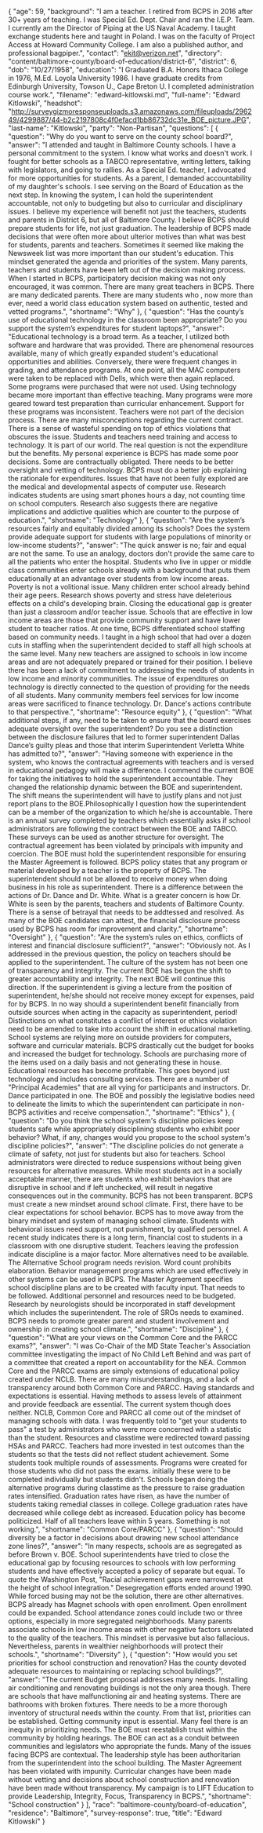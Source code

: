 {
  "age": 59,
  "background": "I am a teacher. I retired from BCPS in 2016 after 30+ years of teaching. I was Special Ed. Dept. Chair and ran the I.E.P. Team. I currently am the Director of Piping at the US Naval Academy. I taught exchange students here and taught in Poland. I was on the faculty of Project Access at Howard Community College. I am also a published author, and professional bagpiper.",
  "contact": "ekit@verizon.net",
  "directory": "content/baltimore-county/board-of-education/district-6",
  "district": 6,
  "dob": "10/27/1958",
  "education": "I Graduated B.A. Honors Ithaca College in 1976, M.Ed. Loyola University 1986. I have graduate credits from Edinburgh University, Towson U., Cape Breton U. I completed administration course work.",
  "filename": "edward-kitlowski.md",
  "full-name": "Edward Kitlowski",
  "headshot": "http://surveygizmoresponseuploads.s3.amazonaws.com/fileuploads/296249/4299887/44-b2c2197808c4f0efacd1bb86732dc31e_BOE_picture.JPG",
  "last-name": "Kitlowski",
  "party": "Non-Partisan",
  "questions": [
    {
      "question": "Why do you want to serve on the county school board?",
      "answer": "I attended and taught in Baltimore County schools. I have a personal commitment to the system. I know what works and doesn't work.  I fought for better schools as a TABCO representative, writing letters, talking with legislators, and going to rallies. As a Special Ed. teacher, I advocated for more opportunities for students. As a parent, I demanded accountability of my daughter's schools. I see serving on the Board of Education as the next step. In knowing the system, I can hold the superintendent accountable, not only to budgeting but also to curricular and disciplinary issues. I believe my experience will benefit not just the teachers, students and parents in District 6, but all of Baltimore County.   I believe BCPS should prepare students for life, not just graduation. The leadership of BCPS made decisions that were often more about ulterior motives  than what was best for students, parents and teachers. Sometimes it seemed like making the Newsweek list was more important than our student's education. This mindset generated the agenda and priorities of the system. Many parents, teachers and students have been left out of the decision making process.  When I started in BCPS, participatory decision making was not only encouraged, it was common.   There are many great teachers in BCPS. There are many dedicated parents. There are many students who , now more than ever, need a world class education system based on authentic, tested and vetted programs.",
      "shortname": "Why"
    },
    {
      "question": "Has the county’s use of educational technology in the classroom been appropriate? Do you support the system’s expenditures for student laptops?",
      "answer": "Educational technology is a broad term. As a teacher, I utilized both software and hardware that was provided. There are phenomenal resources available, many of which greatly expanded student's educational  opportunities and abilities. Conversely, there were frequent changes in grading, and attendance programs. At one point, all the MAC computers were taken to be replaced with Dells, which were then again replaced.  Some programs were purchased that were not used.  Using technology became more important than effective teaching. Many programs were more geared toward test preparation than curricular enhancement. Support for these programs was inconsistent.  Teachers were not part of the decision process.  There are many misconceptions regarding the current contract. There is a sense of wasteful spending on top of ethics violations that obscures the issue. Students and teachers need training and access to technology. It is part of our world. The real question is not the expenditure but the benefits. My personal experience is BCPS has made some poor decisions. Some are contractually obligated. There needs to be better oversight and vetting of technology. BCPS must do a better job explaining the rationale for expenditures.  Issues that have not been fully explored are the medical and developmental aspects of computer use.  Research indicates students are using smart phones hours a day, not counting time on school computers. Research also suggests there are negative implications and addictive qualities which are counter to the purpose of education.",
      "shortname": "Technology"
    },
    {
      "question": "Are the system’s resources fairly and equitably divided among its schools? Does the system provide adequate support for students with large populations of minority or low-income students?",
      "answer": "The quick answer is no; fair and equal are not the same.  To use an analogy, doctors don't provide the same care to all the patients who enter the hospital. Students who live in upper or middle class communities enter schools already with a background that puts them educationally at an advantage over students from low income areas. Poverty is not a volitional issue. Many children enter school already behind their age peers. Research shows poverty and stress have deleterious effects on a child's developing brain. Closing the educational gap is greater than just a classroom and/or teacher issue. Schools that are effective in low income areas are those that provide community support and have lower student to teacher ratios.  At one time, BCPS differentiated school staffing based on community needs. I taught in a high school that had over a dozen cuts in staffing when the superintendent decided to staff all high schools at the same level. Many new teachers are assigned to schools in low income areas and are not adequately prepared or trained for their position.  I believe there has been a lack of commitment to addressing the needs of students in low income and minority communities.  The issue of expenditures on technology is directly connected to the question of providing for the needs of all students. Many community members feel services for low income areas were sacrificed to finance technology. Dr. Dance's actions contribute to that perspective.",
      "shortname": "Resource equity"
    },
    {
      "question": "What additional steps, if any, need to be taken to ensure that the board exercises adequate oversight over the superintendent? Do you see a distinction between the disclosure failures that led to former superintendent Dallas Dance’s guilty pleas and those that interim Superintendent Verletta White has admitted to?",
      "answer": "Having someone with experience in the system, who knows the contractual agreements with teachers and is versed in educational pedagogy will make a difference. I commend the current BOE for taking the initiatives to hold the superintendent accountable. They changed the relationship dynamic between the BOE and superintendent.  The shift means the superintendent will have to justify plans and not just report plans to the BOE.Philosophically I question how the superintendent can be a member of the organization to which he/she is accountable.  There is an annual survey completed by teachers which essentially asks if school administrators are following the contract between the BOE and TABCO. These surveys can be used as another structure for oversight. The contractual agreement has been violated by principals with impunity and coercion. The BOE must hold the superintendent responsible for ensuring the Master Agreement is followed. BCPS policy states that any program or material developed by a teacher is the property of BCPS. The superintendent should not be allowed to receive money when doing business in his role as superintendent.  There is a difference between the actions of Dr. Dance and Dr. White. What is a greater concern is how Dr. White is seen by the parents, teachers and students of Baltimore County. There is a sense of betrayal that needs to be addtessed and resolved. As many of the BOE candidates can attest, the financial disclosure process used by BCPS has room for improvement and clarity.",
      "shortname": "Oversight"
    },
    {
      "question": "Are the system’s rules on ethics, conflicts of interest and financial disclosure sufficient?",
      "answer": "Obviously not.  As I addressed in the previous question, the policy on teachers should be applied to the superintendent.  The culture of the system has not been one of transparency and integrity. The current BOE has begun the shift to greater accountability and integrity. The next BOE will continue this direction. If the superintendent is giving a lecture from the position of superintendent, he/she should not receive money except for expenses, paid for by BCPS. In no way should a superintendent benefit financially from outside sources when acting in the capacity as superintendent, period!    Distinctions on what constitutes a conflict of interest or ethics violation need to be amended to take into account the shift in educational marketing. School systems are relying more on outside providers for computers, software and curricular materials. BCPS drastically cut the budget for books and increased the budget for technology. Schools are purchasing more of the items used on a daily basis and not generating these in house.  Educational resources has become profitable. This goes beyond just technology and includes consulting services. There are a number of \"Principal Academies\" that are all vying for participants and instructors. Dr. Dance participated in one. The BOE and possibly the legislative bodies need to delineate the limits to which the superintendent can participate in non-BCPS activities and receive compensation.",
      "shortname": "Ethics"
    },
    {
      "question": "Do you think the school system's discipline policies keep students safe while appropriately disciplining students who exhibit poor behavior? What, if any, changes would you propose to the school system's discipline policies?",
      "answer": "The discipline policies do not generate a climate of safety, not just for students but also for teachers. School administrators were directed to reduce suspensions without being given resources for alternative measures.  While most students act in a socially acceptable manner, there are students who exhibit behaviors that are disruptive in school and if left unchecked, will result in negative consequences out in the community. BCPS has not been transparent.  BCPS must create a new mindset around school climate. First, there have to be  clear expectations for school behavior. BCPS has to move away from the binary mindset and system of managing school climate. Students with behavioral issues need support, not punishment, by qualified personnel.  A recent study indicates there is a long term, financial cost to students in a classroom with one disruptive student.  Teachers leaving the profession indicate discipline is a major factor.   More alternatives need to be available. The Alternative School program needs revision. Word count prohibits elaboration. Behavior management programs which are used effectively in other systems can be used in BCPS.  The Master Agreement specifies school discipline plans are to be created with faculty input. That needs to be followed. Additional personnel and resources need to be budgeted.  Research by neurologists should be incorporated in staff development which includes the superintendent. The role of SROs needs to examined.  BCPS needs to promote greater parent and student involvement and ownership in creating school climate.",
      "shortname": "Discipline"
    },
    {
      "question": "What are your views on the Common Core and the PARCC exams?",
      "answer": "I was Co-Chair of the MD State Teacher's Association committee investigating the impact of No Child Left Behind and was part of a committee that created a report on accountability for the NEA.  Common Core and the PARCC exams are simply extensions of educational policy created under NCLB. There are many misunderstandings, and a lack of transparency around both Common Core and PARCC.  Having standards and expectations is essential. Having methods to assess levels of attainment and provide feedback are essential. The current system though does neither. NCLB, Common Core and PARCC all come out of the mindset of managing schools with data.  I was frequently told to \"get your students to pass\" a test by administrators who were more concerned with a statistic than the student. Resources and classtime were redirected toward passing HSAs and PARCC. Teachers had more invested in test outcomes than the students so that the tests did not reflect student achievement. Some students took multiple rounds of assessments. Programs were created for those students who did not pass the exams. initially these were to be completed individually but students didn't. Schools began doing the alternative programs during classtime as the pressure to raise graduation rates intensified.  Graduation rates have risen, as have the number of students taking remedial classes in college. College graduation rates have decreased while college debt as increased. Education policy has become politicized. Half of all teachers leave within 5 years. Something is not working.",
      "shortname": "Common Core/PARCC"
    },
    {
      "question": "Should diversity be a factor in decisions about drawing new school attendance zone lines?",
      "answer": "In many respects, schools are as segregated as before Brown v. BOE.   School superintendents have tried to close the educational gap by focusing resources to schools with low performing students and  have effectively accepted a policy of separate but equal. To quote the Washington Post, \"Racial achievement gaps were narrowest at the height of school integration.\"  Desegregation efforts ended around 1990. While forced busing may not be the solution, there are other alternatives. BCPS already has Magnet schools with open enrollment. Open enrollment could be expanded. School attendance zones could include two or three options, especially in more segregated neighborhoods. Many parents associate schools in low income areas with other negative factors unrelated to the quality of the teachers. This mindset is pervasive but also fallacious. Nevertheless, parents in wealthier neighborhoods will protect their schools.",
      "shortname": "Diversity"
    },
    {
      "question": "How would you set priorities for school construction and renovation? Has the county devoted adequate resources to maintaining or replacing school buildings?",
      "answer": "The current Budget proposal addresses many needs. Installing air conditioning and renovating buildings is not the only area though. There are schools that have malfunctioning air and heating systems. There are bathrooms with broken fixtures. There needs to be a more thorough inventory of structural needs within the county. From that list, priorities can be established.    Getting community input is essential.  Many feel there is an inequity in prioritizing needs. The BOE must reestablish trust within the community by holding hearings. The BOE can act as a conduit between communities and legislators who appropriate the funds.   Many of the issues facing BCPS are contextual. The leadership style has been authoritarian from the superintendent into the school building.  The Master Agreement has been violated with impunity. Curricular changes have been made without vetting and decisions about school construction and renovation have been made without transparency. My campaign is to LIFT Education to provide Leadership, Integrity, Focus, Transparency in BCPS.",
      "shortname": "School construction"
    }
  ],
  "race": "baltimore-county/board-of-education",
  "residence": "Baltimore",
  "survey-response": true,
  "title": "Edward Kitlowski"
}
